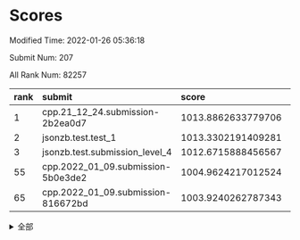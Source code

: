 # Scores

Modified Time: 2022-01-26 05:36:18

Submit Num: 207

All Rank Num: 82257

| rank |               submit               |       score        |       sigma        | pk_num |
| :--- | :--------------------------------- | :----------------- | :----------------- | :----- |
| 1    | cpp.21_12_24.submission-2b2ea0d7   | 1013.8862633779706 | 0.8029952284470596 | 1588   |
| 2    | jsonzb.test.test_1                 | 1013.3302191409281 | 0.8406312638330588 | 1594   |
| 3    | jsonzb.test.submission_level_4     | 1012.6715888456567 | 0.8339649524210135 | 1591   |
| 55   | cpp.2022_01_09.submission-5b0e3de2 | 1004.9624217012524 | 0.7258989026033548 | 1589   |
| 65   | cpp.2022_01_09.submission-816672bd | 1003.9240262787343 | 0.7119538345411197 | 1594   |


<details>
<summary>全部</summary>

| rank |                 submit                 |       score        |       sigma        | pk_num |
| :--- | :------------------------------------- | :----------------- | :----------------- | :----- |
| 1    | cpp.21_12_24.submission-2b2ea0d7       | 1013.8862633779706 | 0.8029952284470596 | 1588   |
| 2    | jsonzb.test.test_1                     | 1013.3302191409281 | 0.8406312638330588 | 1594   |
| 3    | jsonzb.test.submission_level_4         | 1012.6715888456567 | 0.8339649524210135 | 1591   |
| 4    | gobigger.level_3.submission_level_3_40 | 1011.4195615613521 | 0.7780595793091573 | 1590   |
| 5    | gobigger.level_3.submission_level_3_47 | 1011.0519172227849 | 0.770455049993894  | 1584   |
| 6    | gobigger.level_3.submission_level_3_19 | 1011.0476068934686 | 0.7872166578682764 | 1584   |
| 7    | gobigger.level_3.submission_level_3_35 | 1010.970035655211  | 0.757958296947864  | 1589   |
| 8    | gobigger.level_3.submission_level_3_43 | 1010.949379773112  | 0.7599749725549084 | 1596   |
| 9    | gobigger.level_3.submission_level_3_26 | 1010.9468399074129 | 0.7424156066171826 | 1589   |
| 10   | gobigger.level_3.submission_level_3_33 | 1010.9377994253839 | 0.7847093141173466 | 1588   |
| 11   | gobigger.level_3.submission_level_3_32 | 1010.8166343221072 | 0.75445167136846   | 1585   |
| 12   | gobigger.level_3.submission_level_3_18 | 1010.605871398913  | 0.7745595381656856 | 1595   |
| 13   | gobigger.level_3.submission_level_3_25 | 1010.5800360773342 | 0.7888516094294865 | 1587   |
| 14   | gobigger.level_3.submission_level_3_16 | 1010.5751520146646 | 0.7899997564405057 | 1593   |
| 15   | gobigger.level_3.submission_level_3_38 | 1010.5622619053705 | 0.7621117380047021 | 1585   |
| 16   | gobigger.level_3.submission_level_3_30 | 1010.5362509927986 | 0.7810674757234911 | 1587   |
| 17   | gobigger.level_3.submission_level_3_10 | 1010.4492130300524 | 0.7676406661142603 | 1587   |
| 18   | gobigger.level_3.submission_level_3_29 | 1010.3896402656366 | 0.7666082245217453 | 1594   |
| 19   | gobigger.level_3.submission_level_3_45 | 1010.3580956157386 | 0.7728848399709881 | 1586   |
| 20   | gobigger.level_3.submission_level_3_9  | 1010.3116745813558 | 0.761709624618912  | 1585   |
| 21   | gobigger.level_3.submission_level_3_14 | 1010.2806257293032 | 0.7515596039390456 | 1593   |
| 22   | gobigger.level_3.submission_level_3_46 | 1010.2617719945214 | 0.7586172933763695 | 1588   |
| 23   | gobigger.level_3.submission_level_3_34 | 1010.2467694416159 | 0.7520527898442161 | 1592   |
| 24   | gobigger.level_3.submission_level_3_3  | 1010.1892050892617 | 0.7539668470989069 | 1591   |
| 25   | gobigger.level_3.submission_level_3_7  | 1010.1647350530442 | 0.7437992803427425 | 1581   |
| 26   | gobigger.level_3.submission_level_3_22 | 1010.0678537612806 | 0.7538438644847397 | 1589   |
| 27   | gobigger.level_3.submission_level_3_41 | 1009.9624806671533 | 0.7687491710455305 | 1590   |
| 28   | gobigger.level_3.submission_level_3_20 | 1009.9328824363828 | 0.7484024681038268 | 1590   |
| 29   | gobigger.level_3.submission_level_3_4  | 1009.9250612496827 | 0.7731940268638688 | 1589   |
| 30   | gobigger.level_3.submission_level_3_37 | 1009.923730139227  | 0.7581835538045292 | 1590   |
| 31   | gobigger.level_3.submission_level_3_42 | 1009.9122921395001 | 0.7517995951735683 | 1589   |
| 32   | gobigger.level_3.submission_level_3_12 | 1009.8990839072262 | 0.757956307844877  | 1592   |
| 33   | gobigger.level_3.submission_level_3_48 | 1009.881881666009  | 0.7607101730557396 | 1587   |
| 34   | gobigger.level_3.submission_level_3_44 | 1009.8353349030104 | 0.7267487904611586 | 1592   |
| 35   | gobigger.level_3.submission_level_3_31 | 1009.7140033515864 | 0.7674335568978046 | 1593   |
| 36   | gobigger.level_3.submission_level_3_49 | 1009.708501704456  | 0.7791527132416691 | 1580   |
| 37   | gobigger.level_3.submission_level_3_6  | 1009.6917210464301 | 0.7601256141707301 | 1589   |
| 38   | gobigger.level_3.submission_level_3_23 | 1009.6689609480673 | 0.7539415248943565 | 1591   |
| 39   | gobigger.level_3.submission_level_3_28 | 1009.6557142938854 | 0.748055028062687  | 1591   |
| 40   | gobigger.level_3.submission_level_3_24 | 1009.5506014706538 | 0.7508949942342974 | 1586   |
| 41   | gobigger.level_3.submission_level_3_1  | 1009.4827464694746 | 0.7740883944646606 | 1592   |
| 42   | gobigger.level_3.submission_level_3_27 | 1009.4667313880709 | 0.7602179950137535 | 1590   |
| 43   | gobigger.level_3.submission_level_3_0  | 1009.3777272900517 | 0.7457112226875245 | 1588   |
| 44   | gobigger.level_3.submission_level_3_5  | 1009.3590487611417 | 0.7703884876947494 | 1598   |
| 45   | gobigger.level_3.submission_level_3_36 | 1009.2911296014161 | 0.7601500628427267 | 1591   |
| 46   | gobigger.level_3.submission_level_3_2  | 1009.2866504111523 | 0.752707368175831  | 1586   |
| 47   | gobigger.level_3.submission_level_3_39 | 1009.1191128194696 | 0.7487990014801125 | 1589   |
| 48   | gobigger.level_3.submission_level_3_21 | 1009.0210048841594 | 0.7666529912310767 | 1589   |
| 49   | gobigger.level_3.submission_level_3_11 | 1008.8625913303681 | 0.7423265920535943 | 1592   |
| 50   | gobigger.level_3.submission_level_3_8  | 1008.7872313086201 | 0.7474835643576108 | 1593   |
| 51   | gobigger.level_3.submission_level_3_13 | 1008.4937048448348 | 0.7336280229776007 | 1585   |
| 52   | gobigger.level_3.submission_level_3_15 | 1008.2591516919053 | 0.7528875934881522 | 1584   |
| 53   | gobigger.level_3.submission_level_3_17 | 1007.6223634266137 | 0.736566763039371  | 1588   |
| 54   | gobigger.level_1.submission_level_1_7  | 1005.0077082608625 | 0.7177945254517857 | 1592   |
| 55   | cpp.2022_01_09.submission-5b0e3de2     | 1004.9624217012524 | 0.7258989026033548 | 1589   |
| 56   | gobigger.level_1.submission_level_1_31 | 1004.8417114476443 | 0.7104682967178749 | 1586   |
| 57   | gobigger.level_1.submission_level_1_22 | 1004.5065489878398 | 0.7351144454697592 | 1588   |
| 58   | gobigger.level_1.submission_level_1_36 | 1004.4334202391502 | 0.7128190560144365 | 1591   |
| 59   | gobigger.level_1.submission_level_1_29 | 1004.2723521874967 | 0.7343808545104246 | 1589   |
| 60   | gobigger.level_1.submission_level_1_41 | 1004.2115432294842 | 0.7038047151679665 | 1591   |
| 61   | gobigger.level_1.submission_level_1_43 | 1004.0605443023272 | 0.7127886600407084 | 1590   |
| 62   | gobigger.level_1.submission_level_1_11 | 1004.0016666064842 | 0.7279443700711032 | 1592   |
| 63   | gobigger.level_1.submission_level_1_34 | 1003.9759382367347 | 0.7145542430925599 | 1589   |
| 64   | gobigger.level_1.submission_level_1_19 | 1003.9456713969258 | 0.7284252521936965 | 1596   |
| 65   | cpp.2022_01_09.submission-816672bd     | 1003.9240262787343 | 0.7119538345411197 | 1594   |
| 66   | gobigger.level_1.submission_level_1_6  | 1003.9177363288263 | 0.7178218340161762 | 1591   |
| 67   | gobigger.level_1.submission_level_1_12 | 1003.8878625179814 | 0.7115667357233131 | 1593   |
| 68   | gobigger.level_1.submission_level_1_21 | 1003.8648396660549 | 0.7167066871308062 | 1587   |
| 69   | gobigger.level_1.submission_level_1_16 | 1003.8623902012429 | 0.725414230385441  | 1588   |
| 70   | gobigger.level_1.submission_level_1_30 | 1003.7769669307816 | 0.7125377921407771 | 1589   |
| 71   | gobigger.level_1.submission_level_1_45 | 1003.757482485474  | 0.7124328131253311 | 1586   |
| 72   | gobigger.level_1.submission_level_1_42 | 1003.7352322890382 | 0.7136641704357768 | 1591   |
| 73   | gobigger.level_1.submission_level_1_13 | 1003.7066433347136 | 0.7112396272369094 | 1591   |
| 74   | gobigger.level_1.submission_level_1_28 | 1003.6631973815228 | 0.7080235728963867 | 1582   |
| 75   | gobigger.level_1.submission_level_1_18 | 1003.6047208585354 | 0.7178564253958324 | 1583   |
| 76   | gobigger.level_1.submission_level_1_2  | 1003.5879278953496 | 0.7070267434736851 | 1590   |
| 77   | gobigger.level_1.submission_level_1_24 | 1003.5855281755538 | 0.7164577070764674 | 1592   |
| 78   | gobigger.level_1.submission_level_1_37 | 1003.5750790700179 | 0.7158616460772239 | 1593   |
| 79   | gobigger.level_1.submission_level_1_35 | 1003.4644564132678 | 0.7349340033596843 | 1594   |
| 80   | gobigger.level_1.submission_level_1_23 | 1003.3848283806896 | 0.7277291411823097 | 1589   |
| 81   | gobigger.level_1.submission_level_1_15 | 1003.3812940315366 | 0.7078705622808643 | 1587   |
| 82   | gobigger.level_1.submission_level_1_25 | 1003.2547463740616 | 0.7014783938150163 | 1585   |
| 83   | gobigger.level_1.submission_level_1_4  | 1003.2352227777285 | 0.7211683636287812 | 1591   |
| 84   | gobigger.level_1.submission_level_1_46 | 1003.199511055501  | 0.7141685727930671 | 1586   |
| 85   | gobigger.level_1.submission_level_1_0  | 1003.1947942857097 | 0.7190182961357707 | 1590   |
| 86   | gobigger.level_1.submission_level_1_32 | 1003.1772929768814 | 0.7224834077404403 | 1585   |
| 87   | gobigger.level_1.submission_level_1_40 | 1003.1284669650137 | 0.7196998002869966 | 1590   |
| 88   | gobigger.level_1.submission_level_1_17 | 1003.0834616514845 | 0.7207342468911314 | 1596   |
| 89   | gobigger.level_1.submission_level_1_47 | 1003.0237946143548 | 0.7135591951146126 | 1589   |
| 90   | gobigger.level_1.submission_level_1_3  | 1003.0237630833919 | 0.7235140525281937 | 1585   |
| 91   | gobigger.level_1.submission_level_1_44 | 1002.8753826938065 | 0.718164763806981  | 1591   |
| 92   | gobigger.level_1.submission_level_1_33 | 1002.8682033057646 | 0.7366396861913368 | 1587   |
| 93   | gobigger.level_1.submission_level_1_49 | 1002.829385242487  | 0.716724932891119  | 1586   |
| 94   | gobigger.level_1.submission_level_1_27 | 1002.7906770381936 | 0.7296944932390703 | 1589   |
| 95   | gobigger.level_1.submission_level_1_20 | 1002.7479621597241 | 0.7114724534509299 | 1588   |
| 96   | gobigger.level_1.submission_level_1_39 | 1002.6830490872084 | 0.703489286792724  | 1586   |
| 97   | gobigger.level_1.submission_level_1_38 | 1002.6255826506122 | 0.7177772203463388 | 1595   |
| 98   | gobigger.level_1.submission_level_1_26 | 1002.5948889875519 | 0.7209751235714904 | 1592   |
| 99   | gobigger.level_1.submission_level_1_9  | 1002.3948352876027 | 0.7248154780615964 | 1587   |
| 100  | gobigger.level_1.submission_level_1_14 | 1002.255760368326  | 0.7098808135182185 | 1590   |
| 101  | gobigger.level_1.submission_level_1_48 | 1002.2433865114433 | 0.7193092502869054 | 1587   |
| 102  | gobigger.level_1.submission_level_1_10 | 1002.0181332171662 | 0.7095574179762758 | 1589   |
| 103  | gobigger.level_1.submission_level_1_5  | 1001.9280736591007 | 0.7076929132206212 | 1593   |
| 104  | gobigger.level_1.submission_level_1_1  | 1001.87748915126   | 0.7078533413501399 | 1589   |
| 105  | gobigger.level_1.submission_level_1_8  | 1001.3556888071334 | 0.7182341652907422 | 1591   |
| 106  | gobigger.random.submission_random_18   | 997.5478320502339  | 0.7049733139832093 | 1594   |
| 107  | gobigger.random.submission_random_20   | 997.1234833525838  | 0.704489236638048  | 1591   |
| 108  | gobigger.random.submission_random_7    | 997.0353053943322  | 0.719117607937697  | 1590   |
| 109  | gobigger.random.submission_random_1    | 997.0075643747507  | 0.7046881193942325 | 1591   |
| 110  | gobigger.random.submission_random_39   | 996.9880368671414  | 0.7021605975546316 | 1594   |
| 111  | gobigger.random.submission_random_30   | 996.9569060481524  | 0.7022636090116554 | 1590   |
| 112  | gobigger.random.submission_random_3    | 996.8886806538089  | 0.726484712012164  | 1583   |
| 113  | gobigger.random.submission_random_33   | 996.8661221176588  | 0.7103421618158969 | 1591   |
| 114  | gobigger.random.submission_random_26   | 996.7466495916299  | 0.7139375147745048 | 1584   |
| 115  | gobigger.random.submission_random_46   | 996.6827520929625  | 0.7272610854693742 | 1589   |
| 116  | gobigger.random.submission_random_42   | 996.5804753149387  | 0.7082462749193654 | 1592   |
| 117  | gobigger.random.submission_random_47   | 996.5112267787915  | 0.7109541245046268 | 1586   |
| 118  | gobigger.random.submission_random_9    | 996.4717472623445  | 0.7182384111395359 | 1592   |
| 119  | gobigger.random.submission_random_28   | 996.456192899604   | 0.718707328966445  | 1588   |
| 120  | gobigger.random.submission_random_2    | 996.367103152008   | 0.7043305173237319 | 1587   |
| 121  | gobigger.random.submission_random_44   | 996.2457695126284  | 0.7065782106185607 | 1588   |
| 122  | gobigger.random.submission_random_8    | 996.1197699316021  | 0.7097785262942283 | 1590   |
| 123  | gobigger.random.submission_random_0    | 996.0994372339486  | 0.7181874881576684 | 1591   |
| 124  | gobigger.random.submission_random_36   | 996.0846730460219  | 0.6903171503636252 | 1593   |
| 125  | gobigger.random.submission_random_12   | 996.0527548947955  | 0.7019423252492302 | 1592   |
| 126  | gobigger.random.submission_random_6    | 995.9631285682947  | 0.7048252435087282 | 1592   |
| 127  | gobigger.random.submission_random_34   | 995.9272676043007  | 0.7105323502231075 | 1586   |
| 128  | gobigger.random.submission_random_10   | 995.7911943508755  | 0.7080628519400997 | 1587   |
| 129  | gobigger.random.submission_random_14   | 995.7817026155252  | 0.7067273452409125 | 1588   |
| 130  | gobigger.random.submission_random_29   | 995.7785781406567  | 0.704500861780792  | 1592   |
| 131  | gobigger.random.submission_random_38   | 995.7472246556448  | 0.7182058182012314 | 1584   |
| 132  | gobigger.random.submission_random_21   | 995.7244820035253  | 0.715083902143648  | 1590   |
| 133  | gobigger.random.submission_random_49   | 995.7075141510064  | 0.7161098737496224 | 1590   |
| 134  | gobigger.random.submission_random_35   | 995.6576064786492  | 0.6992782481873235 | 1586   |
| 135  | gobigger.random.submission_random_25   | 995.6005127336147  | 0.7272641024054022 | 1588   |
| 136  | gobigger.random.submission_random_5    | 995.5899764319564  | 0.7110148853051413 | 1592   |
| 137  | gobigger.random.submission_random_41   | 995.5670195848402  | 0.7093387028593942 | 1588   |
| 138  | gobigger.random.submission_random_23   | 995.5550983315829  | 0.7185830380466572 | 1595   |
| 139  | gobigger.random.submission_random_27   | 995.5189042360029  | 0.7025718554832477 | 1589   |
| 140  | gobigger.random.submission_random_19   | 995.4509741569669  | 0.7150131846068634 | 1589   |
| 141  | gobigger.random.submission_random_17   | 995.4342212931077  | 0.7203831734878993 | 1590   |
| 142  | gobigger.random.submission_random_15   | 995.410374903115   | 0.711582505685008  | 1592   |
| 143  | gobigger.random.submission_random_32   | 995.3645587258276  | 0.7155715917433142 | 1592   |
| 144  | gobigger.random.submission_random_24   | 995.3589171580778  | 0.7213846894629731 | 1589   |
| 145  | gobigger.random.submission_random_4    | 995.3166030141903  | 0.7163578255821329 | 1594   |
| 146  | gobigger.random.submission_random_43   | 995.309631546069   | 0.7169672055404668 | 1586   |
| 147  | gobigger.random.submission_random_48   | 995.2717383198632  | 0.7217895245092574 | 1587   |
| 148  | gobigger.random.submission_random_22   | 995.2700307892898  | 0.7144327505073396 | 1592   |
| 149  | gobigger.random.submission_random_13   | 995.2301639570563  | 0.7164316862063097 | 1591   |
| 150  | gobigger.random.submission_random_37   | 995.2126011390559  | 0.7154202173852583 | 1594   |
| 151  | gobigger.random.submission_random_11   | 995.1409757840152  | 0.7132341167964177 | 1586   |
| 152  | gobigger.random.submission_random_16   | 994.707336831601   | 0.7299355232513082 | 1591   |
| 153  | gobigger.random.submission_random_40   | 994.6180353164079  | 0.7080587123955343 | 1588   |
| 154  | gobigger.random.submission_random_31   | 994.489181871714   | 0.7153381260932878 | 1582   |
| 155  | gobigger.random.submission_random_45   | 994.2554856580266  | 0.7168511440318153 | 1596   |
| 156  | gobigger.level_2.submission_level_2_10 | 994.0382130041718  | 0.723125661935304  | 1588   |
| 157  | gobigger.level_2.submission_level_2_22 | 993.950354784694   | 0.7259118882585844 | 1588   |
| 158  | gobigger.level_2.submission_level_2_12 | 993.748804509464   | 0.7269573303704693 | 1592   |
| 159  | gobigger.level_2.submission_level_2_40 | 993.3073863925468  | 0.7519827231970645 | 1590   |
| 160  | gobigger.level_2.submission_level_2_19 | 993.240244847231   | 0.7353806729538499 | 1599   |
| 161  | gobigger.level_2.submission_level_2_28 | 993.0339308138589  | 0.7254948658348954 | 1590   |
| 162  | gobigger.level_2.submission_level_2_26 | 992.9726366567745  | 0.7372078372275104 | 1584   |
| 163  | gobigger.level_2.submission_level_2_32 | 992.9683317143378  | 0.7387296290489281 | 1588   |
| 164  | gobigger.level_2.submission_level_2_24 | 992.9488462374545  | 0.7420668331713001 | 1594   |
| 165  | gobigger.level_2.submission_level_2_34 | 992.8580256640199  | 0.7601054311649146 | 1591   |
| 166  | gobigger.level_2.submission_level_2_17 | 992.7668954344514  | 0.7620393022859169 | 1587   |
| 167  | gobigger.level_2.submission_level_2_25 | 992.6871491875492  | 0.7268619234360678 | 1590   |
| 168  | gobigger.level_2.submission_level_2_23 | 992.5884754791846  | 0.7248376939372094 | 1592   |
| 169  | gobigger.level_2.submission_level_2_5  | 992.5757184655658  | 0.7544693355635359 | 1591   |
| 170  | gobigger.level_2.submission_level_2_15 | 992.5586485373238  | 0.7450872896427598 | 1592   |
| 171  | gobigger.level_2.submission_level_2_31 | 992.5373396766911  | 0.7426898551275601 | 1590   |
| 172  | gobigger.level_2.submission_level_2_41 | 992.3910294528409  | 0.7435588913034846 | 1587   |
| 173  | gobigger.level_2.submission_level_2_14 | 992.3764265225035  | 0.7558978501152874 | 1587   |
| 174  | gobigger.level_2.submission_level_2_7  | 992.3726820719529  | 0.7446516616179726 | 1593   |
| 175  | gobigger.level_2.submission_level_2_1  | 992.2558052056718  | 0.7373907474639744 | 1590   |
| 176  | gobigger.level_2.submission_level_2_0  | 992.0811390425769  | 0.7359398739589531 | 1591   |
| 177  | gobigger.level_2.submission_level_2_4  | 992.0624563596447  | 0.7430143411590445 | 1589   |
| 178  | gobigger.level_2.submission_level_2_39 | 992.0576121426876  | 0.7488247011619907 | 1586   |
| 179  | gobigger.level_2.submission_level_2_8  | 992.0453330841028  | 0.7581812153311994 | 1592   |
| 180  | gobigger.level_2.submission_level_2_3  | 992.0399095648457  | 0.7415043731865372 | 1590   |
| 181  | gobigger.level_2.submission_level_2_9  | 991.9808721377943  | 0.7701675313934134 | 1584   |
| 182  | gobigger.level_2.submission_level_2_6  | 991.8922728577813  | 0.7468654442567558 | 1590   |
| 183  | gobigger.level_2.submission_level_2_38 | 991.8246147183547  | 0.7593548801276075 | 1586   |
| 184  | gobigger.level_2.submission_level_2_30 | 991.6772148925318  | 0.7579283963491827 | 1598   |
| 185  | gobigger.level_2.submission_level_2_42 | 991.6309243035136  | 0.7435596711893003 | 1589   |
| 186  | gobigger.level_2.submission_level_2_2  | 991.5482326992212  | 0.746374364421464  | 1591   |
| 187  | gobigger.level_2.submission_level_2_43 | 991.4362109388214  | 0.7439182943377424 | 1591   |
| 188  | gobigger.level_2.submission_level_2_11 | 991.3154070436482  | 0.7600561701986921 | 1587   |
| 189  | gobigger.level_2.submission_level_2_36 | 991.2654671759641  | 0.7449180756676558 | 1589   |
| 190  | gobigger.level_2.submission_level_2_33 | 991.205949341191   | 0.7759839385556233 | 1586   |
| 191  | gobigger.level_2.submission_level_2_21 | 991.1534157296716  | 0.7544954873776627 | 1592   |
| 192  | gobigger.level_2.submission_level_2_37 | 991.1260489133451  | 0.7481672166400902 | 1588   |
| 193  | gobigger.level_2.submission_level_2_48 | 991.105047179726   | 0.7487584638537235 | 1590   |
| 194  | gobigger.level_2.submission_level_2_13 | 991.0377768499642  | 0.756058119244484  | 1592   |
| 195  | gobigger.level_2.submission_level_2_18 | 991.0182571623156  | 0.7506514936590263 | 1583   |
| 196  | gobigger.level_2.submission_level_2_35 | 990.9812759473447  | 0.7416082714060447 | 1593   |
| 197  | gobigger.level_2.submission_level_2_49 | 990.6728974726518  | 0.7594897754468144 | 1590   |
| 198  | gobigger.level_2.submission_level_2_46 | 990.5960819327894  | 0.755596500302052  | 1591   |
| 199  | gobigger.level_2.submission_level_2_16 | 990.581311707131   | 0.7531725355987342 | 1591   |
| 200  | gobigger.level_2.submission_level_2_45 | 990.3080179954386  | 0.7523277512978507 | 1590   |
| 201  | gobigger.level_2.submission_level_2_29 | 990.2987691106122  | 0.7632090159615568 | 1590   |
| 202  | gobigger.level_2.submission_level_2_44 | 990.2371140069741  | 0.758058417173895  | 1586   |
| 203  | gobigger.level_2.submission_level_2_27 | 990.2311514360345  | 0.7738514730014455 | 1592   |
| 204  | gobigger.level_2.submission_level_2_47 | 990.1497243793093  | 0.7654020154458779 | 1591   |
| 205  | gobigger.level_2.submission_level_2_20 | 990.0329423562503  | 0.7659277057068576 | 1593   |
| 206  | gobigger.none.submission_none_1        | 975.9637444072388  | 1.4686861562477458 | 1590   |
| 207  | gobigger.none.submission_none_0        | 975.3235615384277  | 1.4612189031708955 | 1590   |

</details>